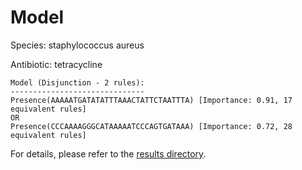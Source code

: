 
# Model

Species: staphylococcus aureus

Antibiotic: tetracycline

```
Model (Disjunction - 2 rules):
------------------------------
Presence(AAAAATGATATATTTAAACTATTCTAATTTA) [Importance: 0.91, 17 equivalent rules]
OR
Presence(CCCAAAAGGGCATAAAAATCCCAGTGATAAA) [Importance: 0.72, 28 equivalent rules]

```

For details, please refer to the [results directory](../../../../../results/scm_b/staphylococcus+aureus/tetracycline/repeat_3/).

